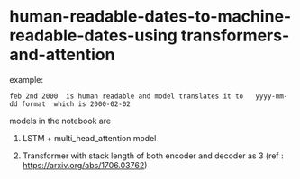 # human-readable-dates-to-machine-readable-dates-using transformers-and-attention

example:
    
    feb 2nd 2000  is human readable and model translates it to   yyyy-mm-dd format  which is 2000-02-02
    
    
models in the notebook are 
1.  LSTM + multi_head_attention model 

2. Transformer with stack length of both encoder and decoder as 3 (ref : https://arxiv.org/abs/1706.03762)
